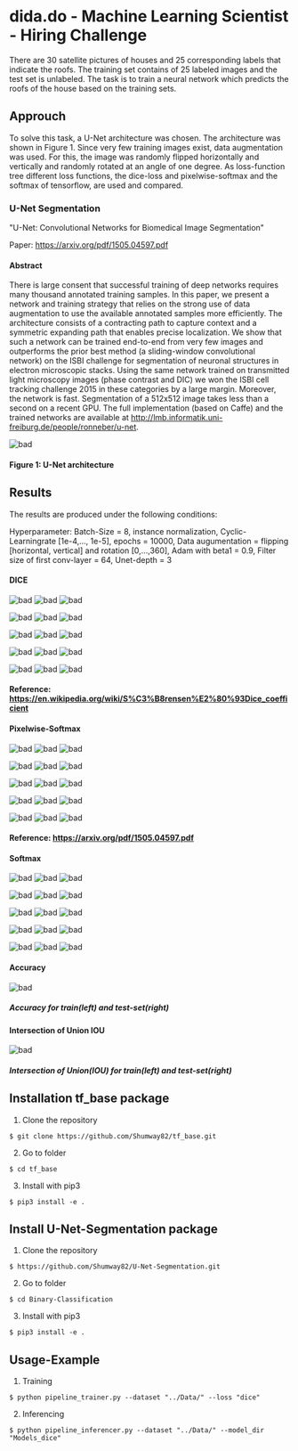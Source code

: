 # dida.do - Machine Learning Scientist - Hiring Challenge

There are 30 satellite pictures of houses and 25 corresponding labels that indicate the roofs. The training set contains of 25 labeled images and the test set is unlabeled. The task is to train a neural network which predicts the roofs of the house based on the training sets. 

## Approuch

To solve this task, a U-Net architecture was chosen. The architecture was shown in Figure 1. Since very few training images exist, data augmentation was used. For this, the image was randomly flipped horizontally and vertically and randomly rotated at an angle of one degree. As loss-function tree different loss functions, the dice-loss and pixelwise-softmax and the softmax of tensorflow, are used and compared. 

### U-Net Segmentation

"U-Net: Convolutional Networks for Biomedical Image Segmentation"

Paper: https://arxiv.org/pdf/1505.04597.pdf

#### Abstract
There is large consent that successful training of deep networks
requires many thousand annotated training samples. In this paper,
we present a network and training strategy that relies on the strong
use of data augmentation to use the available annotated samples more
efficiently. The architecture consists of a contracting path to capture
context and a symmetric expanding path that enables precise localization.
We show that such a network can be trained end-to-end from very
few images and outperforms the prior best method (a sliding-window
convolutional network) on the ISBI challenge for segmentation of neuronal
structures in electron microscopic stacks. Using the same network
trained on transmitted light microscopy images (phase contrast
and DIC) we won the ISBI cell tracking challenge 2015 in these categories
by a large margin. Moreover, the network is fast. Segmentation
of a 512x512 image takes less than a second on a recent GPU. The full
implementation (based on Caffe) and the trained networks are available
at http://lmb.informatik.uni-freiburg.de/people/ronneber/u-net.

![bad](http://deeplearning.net/tutorial/_images/unet.jpg)
#### Figure 1: U-Net architecture

## Results

The results are produced under the following conditions:

Hyperparameter: Batch-Size = 8, instance normalization, Cyclic-Learningrate [1e-4,..., 1e-5], epochs = 10000, Data augumentation = flipping [horizontal, vertical] and rotation [0,...,360], Adam with beta1 = 0.9, Filter size of first conv-layer = 64, Unet-depth = 3  

#### DICE

![bad](https://github.com/Shumway82/U-Net-Segmentation/blob/master/Data/predictions/dice/mask_000000.png)
![bad](https://github.com/Shumway82/U-Net-Segmentation/blob/master/Data/predictions/dice/image_000000.png)
![bad](https://github.com/Shumway82/U-Net-Segmentation/blob/master/Data/test_X/535.png)

![bad](https://github.com/Shumway82/U-Net-Segmentation/blob/master/Data/predictions/dice/mask_000001.png)
![bad](https://github.com/Shumway82/U-Net-Segmentation/blob/master/Data/predictions/dice/image_000001.png)
![bad](https://github.com/Shumway82/U-Net-Segmentation/blob/master/Data/test_X/537.png)

![bad](https://github.com/Shumway82/U-Net-Segmentation/blob/master/Data/predictions/dice/mask_000002.png)
![bad](https://github.com/Shumway82/U-Net-Segmentation/blob/master/Data/predictions/dice/image_000002.png)
![bad](https://github.com/Shumway82/U-Net-Segmentation/blob/master/Data/test_X/539.png)

![bad](https://github.com/Shumway82/U-Net-Segmentation/blob/master/Data/predictions/dice/mask_000003.png)
![bad](https://github.com/Shumway82/U-Net-Segmentation/blob/master/Data/predictions/dice/image_000003.png)
![bad](https://github.com/Shumway82/U-Net-Segmentation/blob/master/Data/test_X/551.png)

![bad](https://github.com/Shumway82/U-Net-Segmentation/blob/master/Data/predictions/dice/mask_000004.png)
![bad](https://github.com/Shumway82/U-Net-Segmentation/blob/master/Data/predictions/dice/image_000004.png)
![bad](https://github.com/Shumway82/U-Net-Segmentation/blob/master/Data/test_X/553.png)
#### Reference: https://en.wikipedia.org/wiki/S%C3%B8rensen%E2%80%93Dice_coefficient

#### Pixelwise-Softmax

![bad](https://github.com/Shumway82/U-Net-Segmentation/blob/master/Data/predictions/pixel/mask_000000.png)
![bad](https://github.com/Shumway82/U-Net-Segmentation/blob/master/Data/predictions/pixel/image_000000.png)
![bad](https://github.com/Shumway82/U-Net-Segmentation/blob/master/Data/test_X/535.png)

![bad](https://github.com/Shumway82/U-Net-Segmentation/blob/master/Data/predictions/pixel/mask_000001.png)
![bad](https://github.com/Shumway82/U-Net-Segmentation/blob/master/Data/predictions/pixel/image_000001.png)
![bad](https://github.com/Shumway82/U-Net-Segmentation/blob/master/Data/test_X/537.png)

![bad](https://github.com/Shumway82/U-Net-Segmentation/blob/master/Data/predictions/pixel/mask_000002.png)
![bad](https://github.com/Shumway82/U-Net-Segmentation/blob/master/Data/predictions/pixel/image_000002.png)
![bad](https://github.com/Shumway82/U-Net-Segmentation/blob/master/Data/test_X/539.png)

![bad](https://github.com/Shumway82/U-Net-Segmentation/blob/master/Data/predictions/pixel/mask_000003.png)
![bad](https://github.com/Shumway82/U-Net-Segmentation/blob/master/Data/predictions/pixel/image_000003.png)
![bad](https://github.com/Shumway82/U-Net-Segmentation/blob/master/Data/test_X/551.png)

![bad](https://github.com/Shumway82/U-Net-Segmentation/blob/master/Data/predictions/pixel/mask_000004.png)
![bad](https://github.com/Shumway82/U-Net-Segmentation/blob/master/Data/predictions/pixel/image_000004.png)
![bad](https://github.com/Shumway82/U-Net-Segmentation/blob/master/Data/test_X/553.png)
#### Reference: https://arxiv.org/pdf/1505.04597.pdf

#### Softmax

![bad](https://github.com/Shumway82/U-Net-Segmentation/blob/master/Data/predictions/softmax/mask_000000.png)
![bad](https://github.com/Shumway82/U-Net-Segmentation/blob/master/Data/predictions/softmax/image_000000.png)
![bad](https://github.com/Shumway82/U-Net-Segmentation/blob/master/Data/test_X/535.png)

![bad](https://github.com/Shumway82/U-Net-Segmentation/blob/master/Data/predictions/softmax/mask_000001.png)
![bad](https://github.com/Shumway82/U-Net-Segmentation/blob/master/Data/predictions/softmax/image_000001.png)
![bad](https://github.com/Shumway82/U-Net-Segmentation/blob/master/Data/test_X/537.png)

![bad](https://github.com/Shumway82/U-Net-Segmentation/blob/master/Data/predictions/softmax/mask_000002.png)
![bad](https://github.com/Shumway82/U-Net-Segmentation/blob/master/Data/predictions/softmax/image_000002.png)
![bad](https://github.com/Shumway82/U-Net-Segmentation/blob/master/Data/test_X/539.png)

![bad](https://github.com/Shumway82/U-Net-Segmentation/blob/master/Data/predictions/softmax/mask_000003.png)
![bad](https://github.com/Shumway82/U-Net-Segmentation/blob/master/Data/predictions/softmax/image_000003.png)
![bad](https://github.com/Shumway82/U-Net-Segmentation/blob/master/Data/test_X/551.png)

![bad](https://github.com/Shumway82/U-Net-Segmentation/blob/master/Data/predictions/softmax/mask_000004.png)
![bad](https://github.com/Shumway82/U-Net-Segmentation/blob/master/Data/predictions/softmax/image_000004.png)
![bad](https://github.com/Shumway82/U-Net-Segmentation/blob/master/Data/test_X/553.png)

#### Accuracy
![bad](https://github.com/Shumway82/U-Net-Segmentation/blob/master/Data/images/accuracy.png)
##### Accuracy for train(left) and test-set(right) 

#### Intersection of Union IOU
![bad](https://github.com/Shumway82/U-Net-Segmentation/blob/master/Data/images/iou.png)
##### Intersection of Union(IOU) for train(left) and test-set(right) 

## Installation tf_base package
1. Clone the repository
```
$ git clone https://github.com/Shumway82/tf_base.git
```
2. Go to folder
```
$ cd tf_base
```
3. Install with pip3
``` 
$ pip3 install -e .
```

## Install U-Net-Segmentation package

1. Clone the repository
```
$ https://github.com/Shumway82/U-Net-Segmentation.git
```
2. Go to folder
```
$ cd Binary-Classification
```
3. Install with pip3
```
$ pip3 install -e .
```

## Usage-Example

1. Training
```
$ python pipeline_trainer.py --dataset "../Data/" --loss "dice"
```

2. Inferencing
```
$ python pipeline_inferencer.py --dataset "../Data/" --model_dir "Models_dice" 
```
